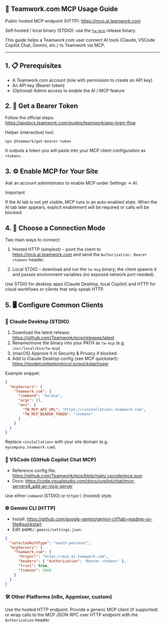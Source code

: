 ## 🧭 Teamwork.com MCP Usage Guide

Public hosted MCP endpoint (HTTP):
https://mcp.ai.teamwork.com

Self‑hosted / local binary (STDIO): use the [`tw-mcp`](https://github.com/Teamwork/mcp/releases/latest)
release binary.

This guide helps a Teamwork.com user connect AI tools (Claude, VSCode Copilot
Chat, Gemini, etc.) to Teamwork via MCP.

---
## 1. 📋 Prerequisites
- A Teamwork.com account (role with permission to create an API key)
- An API key (Bearer token)
- (Optional) Admin access to enable the AI / MCP feature

## 2. 🔐 Get a Bearer Token

Follow the official steps:
https://apidocs.teamwork.com/guides/teamwork/app-login-flow

Helper (interactive) tool:
```
npx @teamwork/get-bearer-token
```

It outputs a token you will paste into your MCP client configuration as
`<token>`.

## 3. ⚙️ Enable MCP for Your Site

Ask an account administrator to enable MCP under Settings → AI.

> [!IMPORTANT]
> If the AI tab is not yet visible, MCP runs in an auto-enabled state. When the
> AI tab later appears, explicit enablement will be required or calls will be
> blocked.

## 4. 🔌 Choose a Connection Mode

Two main ways to connect:

1. Hosted HTTP (simplest) – point the client to https://mcp.ai.teamwork.com and
   send the `Authorization: Bearer <token>` header.

2. Local STDIO – download and run the `tw-mcp` binary; the client spawns it and
   passes environment variables (no exposed network port needed).

Use STDIO for desktop apps (Claude Desktop, local Copilot) and HTTP for cloud
workflows or clients that only speak HTTP.

## 5. 🖥️ Configure Common Clients

### 💬 Claude Desktop (STDIO)
1. Download the latest release: https://github.com/Teamwork/mcp/releases/latest
2. Rename/move the binary into your PATH as `tw-mcp` (e.g. `/usr/local/bin/tw-mcp`)
3. (macOS) Approve it in Security & Privacy if blocked.
4. Add to Claude Desktop config (see MCP quickstart): https://modelcontextprotocol.io/quickstart/user

Example snippet:
```json
{
  "mcpServers": {
    "Teamwork.com": {
      "command": "tw-mcp",
      "args": [],
      "env": {
        "TW_MCP_API_URL": "https://<installation>.teamwork.com",
        "TW_MCP_BEARER_TOKEN": "<token>"
      }
    }
  }
}
```

Replace `<installation>` with your site domain (e.g. `mycompany.teamwork.com`).

### 🧩 VSCode (GitHub Copilot Chat MCP)

* Reference config file: https://github.com/Teamwork/mcp/blob/main/.vscode/mcp.json
* Docs: https://code.visualstudio.com/docs/copilot/chat/mcp-servers#_add-an-mcp-server

Use either `command` (STDIO) or `httpUrl` (hosted) style.

### 🌐 Gemini CLI (HTTP)

* Install: https://github.com/google-gemini/gemini-cli?tab=readme-ov-file#quickstart
* Edit `$HOME/.gemini/settings.json`:

```json
{
  "selectedAuthType": "oauth-personal",
  "mcpServers": {
    "Teamwork.com": {
      "httpUrl": "https://mcp.ai.teamwork.com",
      "headers": { "Authorization": "Bearer <token>" },
      "trust": true,
      "timeout": 5000
    }
  }
}
```

### 🛠️ Other Platforms (n8n, Appmixer, custom)

Use the hosted HTTP endpoint. Provide a generic MCP client (if supported) or
wrap calls to the MCP JSON-RPC over HTTP endpoint with the `Authorization`
header.